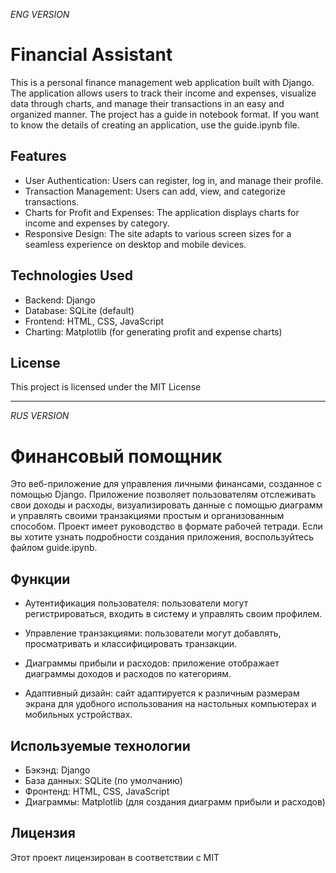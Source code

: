 *ENG VERSION*
# Financial Assistant
This is a personal finance management web application built with Django. The application allows users to track their income and expenses, visualize data through charts, and manage their transactions in an easy and organized manner. The project has a guide in notebook format. If you want to know the details of creating an application, use the guide.ipynb file.

## Features
- User Authentication: Users can register, log in, and manage their profile.
- Transaction Management: Users can add, view, and categorize transactions.
- Charts for Profit and Expenses: The application displays charts for income and expenses by category.
- Responsive Design: The site adapts to various screen sizes for a seamless experience on desktop and mobile devices.

## Technologies Used
- Backend: Django
- Database: SQLite (default)
- Frontend: HTML, CSS, JavaScript
- Charting: Matplotlib (for generating profit and expense charts)

## License
This project is licensed under the MIT License

---
*RUS VERSION*
# Финансовый помощник
Это веб-приложение для управления личными финансами, созданное с помощью Django. Приложение позволяет пользователям отслеживать свои доходы и расходы, визуализировать данные с помощью диаграмм и управлять своими транзакциями простым и организованным способом. Проект имеет руководство в формате рабочей тетради. Если вы хотите узнать подробности создания приложения, воспользуйтесь файлом guide.ipynb.

## Функции
- Аутентификация пользователя: пользователи могут регистрироваться, входить в систему и управлять своим профилем.

- Управление транзакциями: пользователи могут добавлять, просматривать и классифицировать транзакции.

- Диаграммы прибыли и расходов: приложение отображает диаграммы доходов и расходов по категориям.

- Адаптивный дизайн: сайт адаптируется к различным размерам экрана для удобного использования на настольных компьютерах и мобильных устройствах.

## Используемые технологии
- Бэкэнд: Django
- База данных: SQLite (по умолчанию)
- Фронтенд: HTML, CSS, JavaScript
- Диаграммы: Matplotlib (для создания диаграмм прибыли и расходов)

## Лицензия
Этот проект лицензирован в соответствии с MIT
